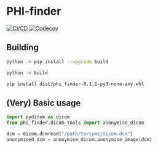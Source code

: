 # PHI-finder

[![CI/CD](https://github.com/australian-imaging-service/phi-finder/actions/workflows/ci-cd.yml/badge.svg)](https://github.com/australian-imaging-service/phi-finder/actions/workflows/ci-cd.yml)
[![Codecov](https://codecov.io/gh/australian-imaging-service/phi-finder/branch/main/graph/badge.svg?token=UIS0OGPST7)](https://codecov.io/gh/australian-imaging-service/phi-finder)

## Building

```bash
python -m pip install --upgrade build

python -m build

pip install dist/phi_finder-0.1.1-py3-none-any.whl
```

## (Very) Basic usage

```python
import pydicom as dicom
from phi_finder.dicom_tools import anonymise_dicom

dcm = dicom.dcmread("/path/to/some/dicom.dcm")
anonymised_dcm = anonymise_dicom.anonymise_image(dcm)

```
